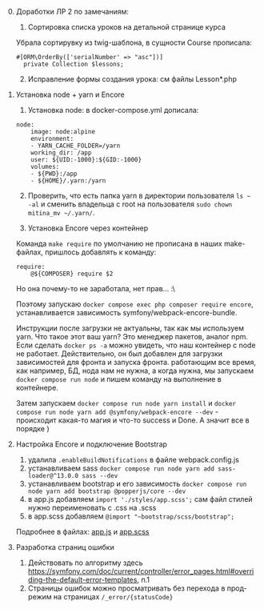 0. Доработки ЛР 2 по замечаниям:
    1. Сортировка списка уроков на детальной странице курса

    Убрала сортирувку из twig-шаблона, в сущности Course прописала: 
    ```
    #[ORM\OrderBy(['serialNumber' => "asc"])]
      private Collection $lessons;
    ```
    2. Исправление формы создания урока: см файлы Lesson*.php

1. Установка node + yarn и Encore
    1. Установка node: в docker-compose.yml дописала:
    ```
    node:
        image: node:alpine
        environment:
        - YARN_CACHE_FOLDER=/yarn
        working_dir: /app
        user: ${UID:-1000}:${GID:-1000}
        volumes:
        - ${PWD}:/app
        - ${HOME}/.yarn:/yarn
    ```

    2. Проверить, что есть папка yarn в директории пользователя
    `ls ~ -al` и сменить владельца с root на пользователя `sudo chown mitina_mv ~/.yarn/`.

    3. Установка Encore через контейнер

    Команда `make require` по умолчанию не прописана в наших make-файлах, пришлось добавлять к команду:
    ```
    require:
	    @${COMPOSER} require $2
    ```
    Но она почему-то  не заработала, нет прав... :\

    Поэтому запускаю `docker compose exec php composer require encore`, устанавливается зависимость symfony/webpack-encore-bundle. 

    Инструкции после загрузки не актуальны, так как мы используем yarn. Что такое этот ваш yarn? Это менеджер пакетов, аналог npm. Если сделать `docker ps -a` можно увидеть, что наш контейнер с node не работает. Действительно, он был добавлен для загрузки зависимостей для фронта и запуска фронта. работающим все время, как например, БД, нода нам не нужна, а когда нужна, мы запускаем `docker compose run node` и пишем команду на выполнение в контейнере.

    Затем запускаем `docker compose run node yarn install` и `docker compose run node yarn add @symfony/webpack-encore --dev` - происходит какая-то магия и что-то success и Done. А значит все в порядке )

3. Настройка Encore и подключение Bootstrap
    1. удалила `.enableBuildNotifications` в файле webpack.config.js
    2. устанавливаем sass `docker compose run node yarn add sass-loader@^13.0.0 sass --dev`
    3. устанавливаем bootstrap и его зависимость `docker compose run node yarn add bootstrap @popperjs/core --dev` 
    4. в app.js добавляем `import './styles/app.scss';` сам файл стилей нужно переименовать с .css на .scss
    5. в app.scss добавляем `@import "~bootstrap/scss/bootstrap";`

      Подробнее в файлах: [app.js](/assets/app.js) и [app.scss](/assets/styles/app.scss)

4. Разработка страниц ошибки
    1. Действовать по алгоритму здесь https://symfony.com/doc/current/controller/error_pages.html#overriding-the-default-error-templates, п.1
    2. Страницы ошибок можно просматривать без перехода в прод-режим на страницах `/_error/{statusCode}`